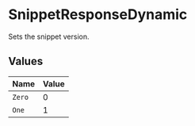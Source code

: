 # SnippetResponseDynamic

Sets the snippet version.


## Values

| Name   | Value  |
| ------ | ------ |
| `Zero` | 0      |
| `One`  | 1      |
